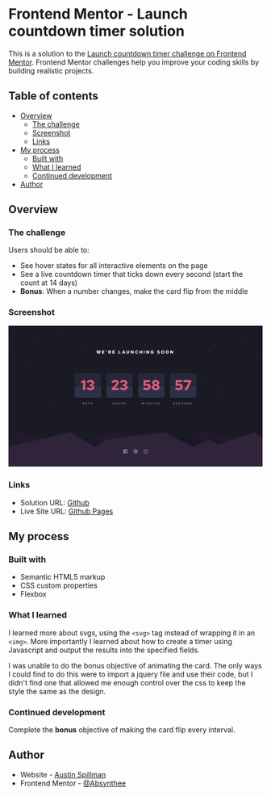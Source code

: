 # Frontend Mentor - Launch countdown timer solution

This is a solution to the [Launch countdown timer challenge on Frontend Mentor](https://www.frontendmentor.io/challenges/launch-countdown-timer-N0XkGfyz-). Frontend Mentor challenges help you improve your coding skills by building realistic projects. 

## Table of contents

- [Overview](#overview)
  - [The challenge](#the-challenge)
  - [Screenshot](#screenshot)
  - [Links](#links)
- [My process](#my-process)
  - [Built with](#built-with)
  - [What I learned](#what-i-learned)
  - [Continued development](#continued-development)
- [Author](#author)

## Overview

### The challenge

Users should be able to:

- See hover states for all interactive elements on the page
- See a live countdown timer that ticks down every second (start the count at 14 days)
- **Bonus**: When a number changes, make the card flip from the middle

### Screenshot

![](./screenshot.png)


### Links

- Solution URL: [Github](https://github.com/Absynthee/launch-countdown-timer-main)
- Live Site URL: [Github Pages](https://absynthee.github.io/launch-countdown-timer-main/)

## My process

### Built with

- Semantic HTML5 markup
- CSS custom properties
- Flexbox

### What I learned

I learned more about svgs, using the `<svg>` tag instead of wrapping it in an `<img>`. More importantly I learned about how to create a timer using Javascript and output the results into the specified fields.

I was unable to do the bonus objective of animating the card. The only ways I could find to do this were to import a jquery file and use their code, but I didn't find one that allowed me enough control over the css to keep the style the same as the design.

### Continued development

Complete the **bonus** objective of making the card flip every interval.

## Author

- Website - [Austin Spillman](https://www.austinspillman.com)
- Frontend Mentor - [@Absynthee](https://www.frontendmentor.io/profile/Absynthee)